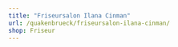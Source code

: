 ```yaml
---
title: "Friseursalon Ilana Cinman"
url: /quakenbrueck/friseursalon-ilana-cinman/
shop: Friseur
---
```

